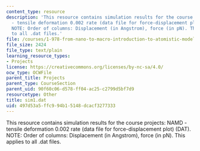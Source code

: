 ```yaml
---
content_type: resource
description: 'This resource contains simulation results for the course projects: NAMD
  - tensile deformation 0.002 rate (data file for force-displacement plot) (DAT).
  NOTE: Order of columns: Displacement (in Angstrom), force (in pN). This applies
  to all .dat files.'
file: /courses/1-978-from-nano-to-macro-introduction-to-atomistic-modeling-techniques-january-iap-2007/497d53a5ffc994b15148dcacf3277333_sim1.dat
file_size: 2424
file_type: text/plain
learning_resource_types:
- Projects
license: https://creativecommons.org/licenses/by-nc-sa/4.0/
ocw_type: OCWFile
parent_title: Projects
parent_type: CourseSection
parent_uid: 90f60c06-d578-ff04-ac25-c2799d5bf7d9
resourcetype: Other
title: sim1.dat
uid: 497d53a5-ffc9-94b1-5148-dcacf3277333
---
```

This resource contains simulation results for the course projects: NAMD - tensile deformation 0.002 rate (data file for force-displacement plot) (DAT). NOTE: Order of columns: Displacement (in Angstrom), force (in pN). This applies to all .dat files.